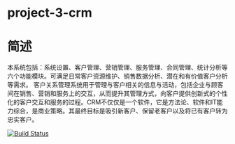 # project-3-crm

# 简述

本系统包括：系统设置、客户管理、营销管理、服务管理、合同管理、统计分析等六个功能模块。可满足日常客户资源维护、销售数据分析、潜在和有价值客户分析等需求。
客户关系管理系统用于管理与客户相关的信息与活动，包括企业与顾客间在销售、营销和服务上的交互，从而提升其管理方式，向客户提供创新式的个性化的客户交互和服务的过程。CRM不仅仅是一个软件，它是方法论、软件和IT能力综合，是商业策略。其最终目标是吸引新客户、保留老客户以及将已有客户转为忠实客户。

[![Build Status](https://travis-ci.org/moshuying/project-3-crm.svg?branch=main)](https://travis-ci.org/moshuying/project-3-crm)
